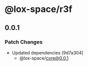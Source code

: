 # @lox-space/r3f

## 0.0.1

### Patch Changes

- Updated dependencies [9d7a304]
  - @lox-space/core@0.0.1
